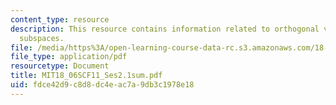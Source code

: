```yaml
---
content_type: resource
description: This resource contains information related to orthogonal vectors and
  subspaces.
file: /media/https%3A/open-learning-course-data-rc.s3.amazonaws.com/18-06sc-linear-algebra-fall-2011/fdce42d9c8d8dc4eac7a9db3c1978e18_MIT18_06SCF11_Ses2.1sum.pdf
file_type: application/pdf
resourcetype: Document
title: MIT18_06SCF11_Ses2.1sum.pdf
uid: fdce42d9-c8d8-dc4e-ac7a-9db3c1978e18
---
```


